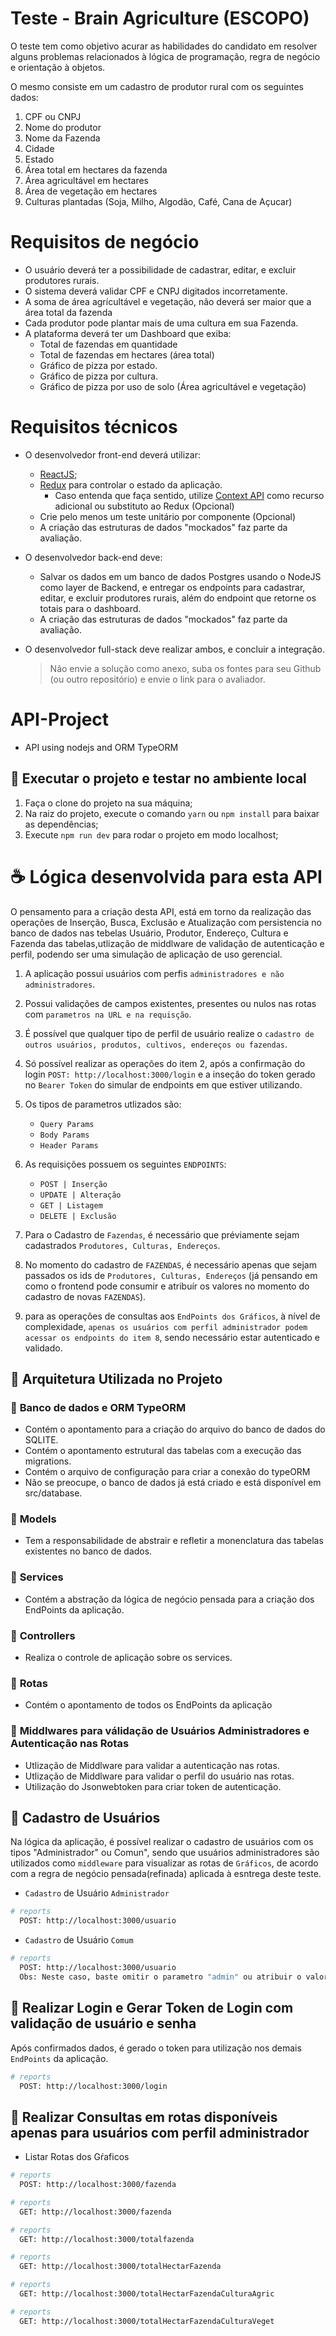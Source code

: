 # Teste - Brain Agriculture (ESCOPO)

O teste tem como objetivo acurar as habilidades do candidato em resolver alguns problemas relacionados à lógica de programação, regra de negócio e orientação à objetos.

O mesmo consiste em um cadastro de produtor rural com os seguintes dados:

1.  CPF ou CNPJ
2.  Nome do produtor
3.  Nome da Fazenda
4.  Cidade
5.  Estado
6.  Área total em hectares da fazenda
7.  Área agricultável em hectares
8.  Área de vegetação em hectares
9.  Culturas plantadas (Soja, Milho, Algodão, Café, Cana de Açucar)

# Requisitos de negócio

- O usuário deverá ter a possibilidade de cadastrar, editar, e excluir produtores rurais.
- O sistema deverá validar CPF e CNPJ digitados incorretamente.
- A soma de área agrícultável e vegetação, não deverá ser maior que a área total da fazenda
- Cada produtor pode plantar mais de uma cultura em sua Fazenda.
- A plataforma deverá ter um Dashboard que exiba:
  - Total de fazendas em quantidade
  - Total de fazendas em hectares (área total)
  - Gráfico de pizza por estado.
  - Gráfico de pizza por cultura.
  - Gráfico de pizza por uso de solo (Área agricultável e vegetação)

# Requisitos técnicos

- O desenvolvedor front-end deverá utilizar:

  - [ReactJS](http://reactjs.org);
  - [Redux](https://redux.js.org/) para controlar o estado da aplicação.
    - Caso entenda que faça sentido, utilize [Context API](https://reactjs.org/docs/context.html) como recurso adicional ou substituto ao Redux (Opcional)
  - Crie pelo menos um teste unitário por componente (Opcional)
  - A criação das estruturas de dados "mockados" faz parte da avaliação.

- O desenvolvedor back-end deve:
  - Salvar os dados em um banco de dados Postgres usando o NodeJS como layer de Backend, e entregar os endpoints para cadastrar, editar, e excluir produtores rurais, além do endpoint que retorne os totais para o dashboard.
  - A criação das estruturas de dados "mockados" faz parte da avaliação.
- O desenvolvedor full-stack deve realizar ambos, e concluir a integração.
  > Não envie a solução como anexo, suba os fontes para seu Github (ou outro repositório) e envie o link para o avaliador.

# API-Project

- API using nodejs and ORM TypeORM

## 🚧 Executar o projeto e testar no ambiente local

1. Faça o clone do projeto na sua máquina;
2. Na raiz do projeto, execute o comando `yarn` ou `npm install` para baixar as dependências;
3. Execute `npm run dev` para rodar o projeto em modo localhost;

# ☕ Lógica desenvolvida para esta API

O pensamento para a criação desta API, está em torno da realização das operações de Inserção, Busca, Exclusão e Atualização com persistencia no banco de dados nas tebelas Usuário, Produtor, Endereço, Cultura e Fazenda das tabelas,utlização de middlware de validação de autenticação e perfil, podendo ser uma simulação de aplicação de uso gerencial.

1.  A aplicação possui usuários com perfis `administradores e não administradores`.

2.  Possui validações de campos existentes, presentes ou nulos nas rotas com `parametros na URL e na requisção`.

3.  É possível que qualquer tipo de perfil de usuário realize o `cadastro de outros usuários, produtos, cultivos, endereços ou fazendas`.

4.  Só possível realizar as operações do item 2, após a confirmação do login `POST: http://localhost:3000/login` e a inseção do token gerado no `Bearer Token` do simular de endpoints em que estiver utilizando.

5.  Os tipos de parametros utlizados são:

    - `Query Params`
    - `Body Params`
    - `Header Params`

6.  As requisições possuem os seguintes `ENDPOINTS`:

    - `POST | Inserção`
    - `UPDATE | Alteração`
    - `GET | Listagem`
    - `DELETE | Exclusão`

7.  Para o Cadastro de `Fazendas`, é necessário que préviamente sejam cadastrados `Produtores, Culturas, Endereços`.
8.  No momento do cadastro de `FAZENDAS`, é necessário apenas que sejam passados os ids de `Produtores, Culturas, Endereços` (já pensando em como o frontend pode consumir e atribuír os valores no momento do cadastro de novas `FAZENDAS`).
9.  para as operações de consultas aos `EndPoints dos Gráficos`, à nível de complexidade, `apenas os usuários com perfil administrador podem acessar os endpoints do item 8`, sendo necessário estar autenticado e validado.

## 🚧 Arquitetura Utilizada no Projeto

### 📝 **Banco de dados e ORM TypeORM**

- Contém o apontamento para a criação do arquivo do banco de dados do SQLITE.
- Contém o apontamento estrutural das tabelas com a execução das migrations.
- Contém o arquivo de configuração para criar a conexão do typeORM
- Não se preocupe, o banco de dados já está criado e está disponível em src/database.

### 📝 **Models**

- Tem a responsabilidade de abstrair e refletir a monenclatura das tabelas existentes no banco de dados.

### 📝 **Services**

- Contém a abstração da lógica de negócio pensada para a criação dos EndPoints da aplicação.

### 📝 **Controllers**

- Realiza o controle de aplicação sobre os services.

### 📝 **Rotas**

- Contém o apontamento de todos os EndPoints da aplicação

### 📝 **Middlwares para válidação de Usuários Administradores e Autenticação nas Rotas**

- Utlização de Middlware para validar a autenticação nas rotas.
- Utlização de Middlware para validar o perfil do usuário nas rotas.
- Utilização do Jsonwebtoken para criar token de autenticação.

## 🚧 Cadastro de Usuários

Na lógica da aplicação, é possível realizar o cadastro de usuários com os tipos "Administrador" ou Comun", sendo que usuários administradores são utilizados como `middleware` para visualizar as rotas de `Gráficos`, de acordo com a regra de negócio pensada(refinada) aplicada à esntrega deste teste.

- `Cadastro` de Usuário `Administrador`

```bash
# reports
  POST: http://localhost:3000/usuario
```

- `Cadastro` de Usuário `Comum`

```bash
# reports
  POST: http://localhost:3000/usuario
  Obs: Neste caso, baste omitir o parametro "admin" ou atribuir o valor "false".
```

## 🚧 Realizar Login e Gerar Token de Login com validação de usuário e senha

Após confirmados dados, é gerado o token para utilização nos demais `EndPoints` da aplicação.

```bash
# reports
  POST: http://localhost:3000/login
```

## 🚧 Realizar Consultas em rotas disponíveis apenas para usuários com perfil administrador

- Listar Rotas dos Gŕaficos

```bash
# reports
  POST: http://localhost:3000/fazenda
```

```bash
# reports
  GET: http://localhost:3000/fazenda
```

```bash
# reports
  GET: http://localhost:3000/totalfazenda
```

```bash
# reports
  GET: http://localhost:3000/totalHectarFazenda
```

```bash
# reports
  GET: http://localhost:3000/totalHectarFazendaCulturaAgric
```

```bash
# reports
  GET: http://localhost:3000/totalHectarFazendaCulturaVeget
```
